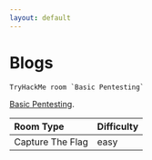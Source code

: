 ```yaml
---
layout: default
---
```


# Blogs

```
TryHackMe room `Basic Pentesting`
```
[Basic Pentesting](rooms/basicpentesting.md).

| Room Type         | Difficulty |
|:------------------|:-----------|
| Capture The Flag  | easy       |
